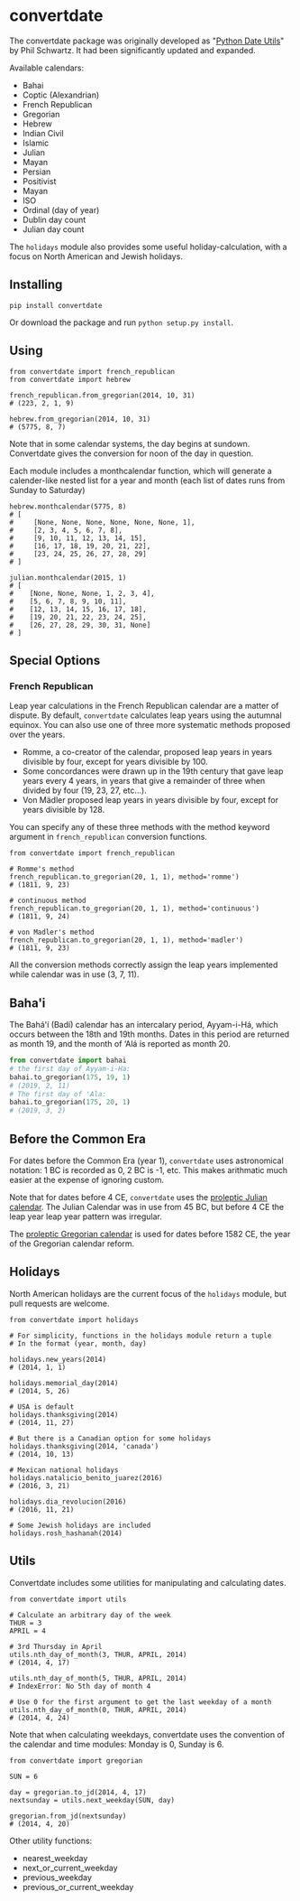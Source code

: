 convertdate
===========

The convertdate package was originally developed as "[Python Date
Utils](http://sourceforge.net/projects/pythondateutil/)" by Phil
Schwartz. It had been significantly updated and expanded.

Available calendars:

-   Bahai
-   Coptic (Alexandrian)
-   French Republican
-   Gregorian
-   Hebrew
-   Indian Civil
-   Islamic
-   Julian
-   Mayan
-   Persian
-   Positivist
-   Mayan
-   ISO
-   Ordinal (day of year)
-   Dublin day count
-   Julian day count

The `holidays` module also provides some useful holiday-calculation,
with a focus on North American and Jewish holidays.

Installing
----------

`pip install convertdate`

Or download the package and run `python setup.py install`.

Using
-----

    from convertdate import french_republican
    from convertdate import hebrew

    french_republican.from_gregorian(2014, 10, 31)
    # (223, 2, 1, 9)

    hebrew.from_gregorian(2014, 10, 31)
    # (5775, 8, 7)

Note that in some calendar systems, the day begins at sundown.
Convertdate gives the conversion for noon of the day in question.

Each module includes a monthcalendar function, which will generate a
calender-like nested list for a year and month (each list of dates runs
from Sunday to Saturday)

    hebrew.monthcalendar(5775, 8)
    # [
    #     [None, None, None, None, None, None, 1],
    #     [2, 3, 4, 5, 6, 7, 8],
    #     [9, 10, 11, 12, 13, 14, 15],
    #     [16, 17, 18, 19, 20, 21, 22],
    #     [23, 24, 25, 26, 27, 28, 29]
    # ]

    julian.monthcalendar(2015, 1)
    # [
    #    [None, None, None, 1, 2, 3, 4],
    #    [5, 6, 7, 8, 9, 10, 11],
    #    [12, 13, 14, 15, 16, 17, 18],
    #    [19, 20, 21, 22, 23, 24, 25],
    #    [26, 27, 28, 29, 30, 31, None]
    # ]

Special Options
---------------

### French Republican

Leap year calculations in the French Republican calendar are a matter of
dispute. By default, `convertdate` calculates leap years using the
autumnal equinox. You can also use one of three more systematic methods
proposed over the years.

-   Romme, a co-creator of the calendar, proposed leap years in years
    divisible by four, except for years divisible by 100.
-   Some concordances were drawn up in the 19th century that gave leap
    years every 4 years, in years that give a remainder of three when
    divided by four (19, 23, 27, etc...).
-   Von M&auml;dler proposed leap years in years divisible by four, except
    for years divisible by 128.

You can specify any of these three methods with the method keyword
argument in `french_republican` conversion functions.

    from convertdate import french_republican

    # Romme's method
    french_republican.to_gregorian(20, 1, 1), method='romme')
    # (1811, 9, 23)

    # continuous method
    french_republican.to_gregorian(20, 1, 1), method='continuous')
    # (1811, 9, 24)

    # von Madler's method
    french_republican.to_gregorian(20, 1, 1), method='madler')
    # (1811, 9, 23)

All the conversion methods correctly assign the leap years implemented
while calendar was in use (3, 7, 11).

Baha'i
------

The Bah&aacute;'&iacute; (Bad&iacute;) calendar has an intercalary period, Ayyam-i-H&aacute;, which occurs between the 18th and 19th months.
Dates in this period are returned as month 19, and the month of &lsquo;Al&aacute; is reported as month 20.

```python
from convertdate import bahai
# the first day of Ayyam-i-Ha:
bahai.to_gregorian(175, 19, 1)
# (2019, 2, 11)
# The first day of 'Ala:
bahai.to_gregorian(175, 20, 1)
# (2019, 3, 2)
```

Before the Common Era
---------------------

For dates before the Common Era (year 1), `convertdate` uses
astronomical notation: 1 BC is recorded as 0, 2 BC is -1, etc. This
makes arithmatic much easier at the expense of ignoring custom.

Note that for dates before 4 CE, `convertdate` uses the [proleptic
Julian
calendar](https://en.wikipedia.org/wiki/Proleptic_Julian_calendar). The
Julian Calendar was in use from 45 BC, but before 4 CE the leap year
leap year pattern was irregular.

The [proleptic Gregorian
calendar](https://en.wikipedia.org/wiki/Proleptic_Gregorian_calendar) is
used for dates before 1582 CE, the year of the Gregorian calendar
reform.

Holidays
--------

North American holidays are the current focus of the `holidays` module,
but pull requests are welcome.

    from convertdate import holidays

    # For simplicity, functions in the holidays module return a tuple
    # In the format (year, month, day)

    holidays.new_years(2014)
    # (2014, 1, 1)

    holidays.memorial_day(2014)
    # (2014, 5, 26)

    # USA is default
    holidays.thanksgiving(2014)
    # (2014, 11, 27)

    # But there is a Canadian option for some holidays
    holidays.thanksgiving(2014, 'canada')
    # (2014, 10, 13)

    # Mexican national holidays
    holidays.natalicio_benito_juarez(2016)
    # (2016, 3, 21)

    holidays.dia_revolucion(2016)
    # (2016, 11, 21)

    # Some Jewish holidays are included
    holidays.rosh_hashanah(2014)

Utils
-----

Convertdate includes some utilities for manipulating and calculating
dates.

    from convertdate import utils

    # Calculate an arbitrary day of the week
    THUR = 3
    APRIL = 4

    # 3rd Thursday in April
    utils.nth_day_of_month(3, THUR, APRIL, 2014)
    # (2014, 4, 17)

    utils.nth_day_of_month(5, THUR, APRIL, 2014)
    # IndexError: No 5th day of month 4

    # Use 0 for the first argument to get the last weekday of a month
    utils.nth_day_of_month(0, THUR, APRIL, 2014)
    # (2014, 4, 24)

Note that when calculating weekdays, convertdate uses the convention of
the calendar and time modules: Monday is 0, Sunday is 6.

    from convertdate import gregorian

    SUN = 6

    day = gregorian.to_jd(2014, 4, 17)
    nextsunday = utils.next_weekday(SUN, day)

    gregorian.from_jd(nextsunday)
    # (2014, 4, 20)

Other utility functions:

-   nearest\_weekday
-   next\_or\_current\_weekday
-   previous\_weekday
-   previous\_or\_current\_weekday

